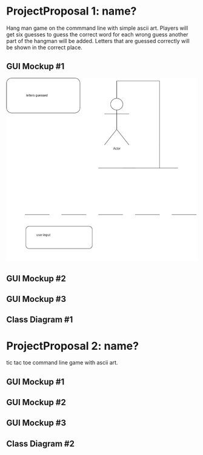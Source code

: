# ProjectProposal 1: name?
Hang man game on the commmand line with simple ascii art. Players will get six guesses to guess the correct word for each wrong guess another part of the hangman will be added. Letters that are guessed correctly will be shown in the correct place.

## GUI Mockup #1
![alt text](https://github.com/IsaacZab/ProjectProposal/blob/main/images/Untitled%20Diagram%20(1).jpg)
## GUI Mockup #2

## GUI Mockup #3

## Class Diagram #1


# ProjectProposal 2: name?
tic tac toe command line game with ascii art.

## GUI Mockup #1

## GUI Mockup #2

## GUI Mockup #3

## Class Diagram #2
